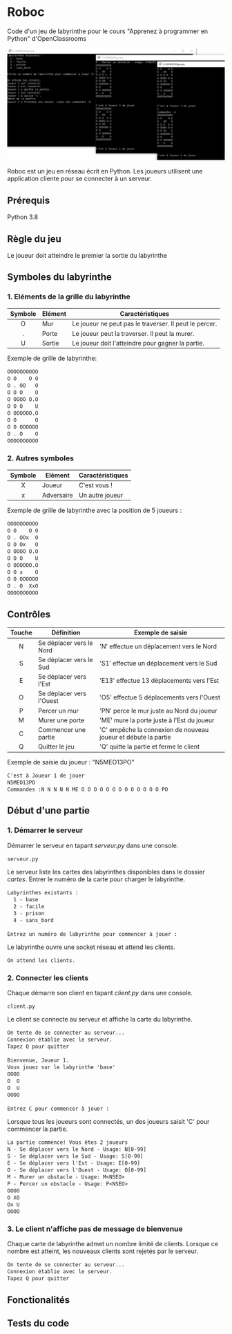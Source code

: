 # Roboc
Code d'un jeu de labyrinthe pour le cours "Apprenez à programmer en Python" d'OpenClassrooms

![Jeu du labyrinthe](./docs/screenshots/01%20-%20Labyrinth%20game.png "Jeu du labyrinthe")

Roboc est un jeu en réseau écrit en Python.
Les joueurs utilisent une application cliente pour se connecter à un serveur.

## Prérequis
Python 3.8

## Règle du jeu
Le joueur doit atteindre le premier la sortie du labyrinthe

## Symboles du labyrinthe
### 1. Eléments de la grille du labyrinthe
Symbole|Elément|Caractéristiques
:---:|---|---
O|Mur|Le joueur ne peut pas le traverser. Il peut le percer.
.|Porte|Le joueur peut la traverser. Il peut la murer.
U|Sortie|Le joueur doit l'atteindre pour gagner la partie.

Exemple de grille de labyrinthe:
```
OOOOOOOOOO
O O    O O
O . OO   O
O O O    O
O OOOO O.O
O O O    U
O OOOOOO.O
O O      O
O O OOOOOO
O . O    O
OOOOOOOOOO
```

### 2. Autres symboles
Symbole|Elément|Caractéristiques
:---:|---|---
X|Joueur|C'est vous !
x|Adversaire|Un autre joueur

Exemple de grille de labyrinthe avec la position de 5 joueurs :
```
OOOOOOOOOO
O O    O O
O . OOx  O
O O Ox   O
O OOOO O.O
O O O    U
O OOOOOO.O
O O x    O
O O OOOOOO
O . O  XxO
OOOOOOOOOO
```

## Contrôles
Touche|Définition|Exemple de saisie
:---:|---|---
N|Se déplacer vers le Nord|'N' effectue un déplacement vers le Nord
S|Se déplacer vers le Sud|'S1' effectue un déplacement vers le Sud
E|Se déplacer vers l'Est|'E13' effectue 13 déplacements vers l'Est
O|Se déplacer vers l'Ouest|'O5' effectue 5 déplacements vers l'Ouest
P|Percer un mur|'PN' perce le mur juste au Nord du joueur
M|Murer une porte|'ME' mure la porte juste à l'Est du joueur
C|Commencer une partie|'C' empêche la connexion de nouveau joueur et débute la partie
Q|Quitter le jeu|'Q' quitte la partie et ferme le client

Exemple de saisie du joueur : "N5MEO13PO"
```
C'est à Joueur 1 de jouer
N5MEO13PO
Commandes :N N N N N ME O O O O O O O O O O O O O PO
```

## Début d'une partie
### 1. Démarrer le serveur
Démarrer le serveur en tapant *serveur.py* dans une console.
```
serveur.py
```
Le serveur liste les cartes des labyrinthes disponibles dans le dossier *cartes*.
Entrer le numéro de la carte pour charger le labyrinthe.
```
Labyrinthes existants :
  1 - base
  2 - facile
  3 - prison
  4 - sans_bord

Entrez un numéro de labyrinthe pour commencer à jouer :
```
Le labyrinthe ouvre une socket réseau et attend les clients.
```
On attend les clients.
```
### 2. Connecter les clients
Chaque démarre son client en tapant *client.py* dans une console.
```
client.py
```
Le client se connecte au serveur et affiche la carte du labyrinthe.
```
On tente de se connecter au serveur...
Connexion établie avec le serveur.
Tapez Q pour quitter

Bienvenue, Joueur 1.
Vous jouez sur le labyrinthe 'base'
OOOO
O  O
O  U
OOOO

Entrez C pour commencer à jouer :
```
Lorsque tous les joueurs sont connectés, un des joueurs saisit 'C' pour commencer la partie.
```
La partie commence! Vous êtes 2 joueurs
N - Se déplacer vers le Nord - Usage: N[0-99]
S - Se déplacer vers le Sud - Usage: S[0-99]
E - Se déplacer vers l'Est - Usage: E[0-99]
O - Se déplacer vers l'Ouest - Usage: O[0-99]
M - Murer un obstacle - Usage: M<NSEO>
P - Percer un obstacle - Usage: P<NSEO>
OOOO
O XO
Ox U
OOOO
```
### 3. Le client n'affiche pas de message de bienvenue
Chaque carte de labyrinthe admet un nombre limité de clients. Lorsque ce nombre est atteint, les nouveaux clients sont rejetés par le serveur.
```
On tente de se connecter au serveur...
Connexion établie avec le serveur.
Tapez Q pour quitter
```

## Fonctionalités

## Tests du code
